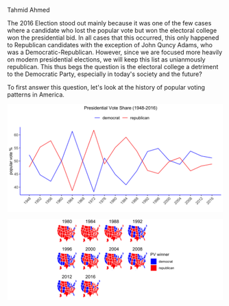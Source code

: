 Tahmid Ahmed

The 2016 Election stood out mainly because it was one of the few cases where a candidate who lost the popular vote but won the electoral college won the presidential bid. In all cases that this occurred, this only happened to Republican candidates with the exception of John Quncy Adams, who was a Democratic-Republican. However, since we are focused more heavily on modern presidential elections, we will keep this list as unianmously republican. This thus begs the question is the electoral college a detriment to the Democratic Party, especially in today's society and the future? 

To first answer this question, let's look at the history of popular voting patterns in America. 

![](../figures/PV_national_historical.png)

![](../figures/PV_states_historical.png)


